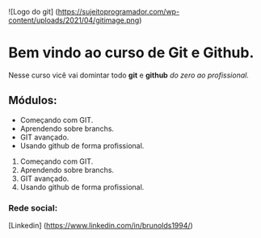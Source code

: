 ![Logo do git] (https://sujeitoprogramador.com/wp-content/uploads/2021/04/gitimage.png)

# Bem vindo ao curso de Git e Github.
Nesse curso vicê vai domintar todo **git** e **github** _do zero ao profissional._

## Módulos:
* Começando com GIT.
* Aprendendo sobre branchs.
* GIT avançado.
* Usando github de forma profissional.

1. Começando com GIT.
2. Aprendendo sobre branchs.
3. GIT avançado.
4. Usando github de forma profissional.

### Rede social:

[Linkedin] (https://www.linkedin.com/in/brunolds1994/)